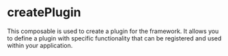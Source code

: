 # createPlugin

This composable is used to create a plugin for the framework. It allows you to define a plugin with specific functionality that can be registered and used within your application.
